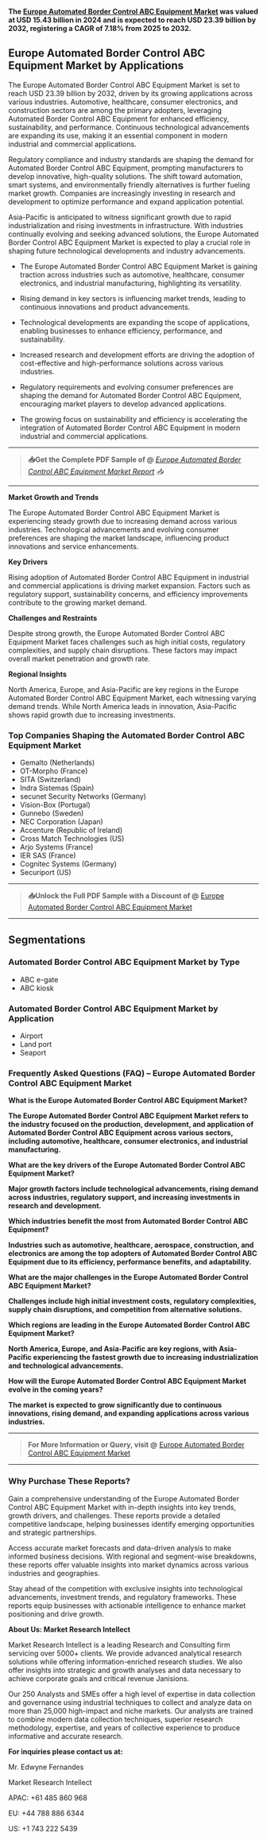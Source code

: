 <p><strong>The <a href="https://www.marketresearchintellect.com/download-sample/?rid=1031630&amp;utm_source=Pulse-April-Europe&amp;utm_medium=852">Europe Automated Border Control ABC Equipment Market</a> was valued at USD 15.43 billion in 2024 and is expected to reach USD 23.39 billion by 2032, registering a CAGR of 7.18% from 2025 to 2032.</strong></p><h2>Europe Automated Border Control ABC Equipment Market by Applications&nbsp;</h2><p><p>The Europe Automated Border Control ABC Equipment Market is set to reach USD 23.39 billion by 2032, driven by its growing applications across various industries. Automotive, healthcare, consumer electronics, and construction sectors are among the primary adopters, leveraging Automated Border Control ABC Equipment for enhanced efficiency, sustainability, and performance. Continuous technological advancements are expanding its use, making it an essential component in modern industrial and commercial applications.</p><p>Regulatory compliance and industry standards are shaping the demand for Automated Border Control ABC Equipment, prompting manufacturers to develop innovative, high-quality solutions. The shift toward automation, smart systems, and environmentally friendly alternatives is further fueling market growth. Companies are increasingly investing in research and development to optimize performance and expand application potential.</p><p>Asia-Pacific is anticipated to witness significant growth due to rapid industrialization and rising investments in infrastructure. With industries continually evolving and seeking advanced solutions, the Europe Automated Border Control ABC Equipment Market is expected to play a crucial role in shaping future technological developments and industry advancements.</p></p><ul><li><p>The Europe Automated Border Control ABC Equipment Market is gaining traction across industries such as automotive, healthcare, consumer electronics, and industrial manufacturing, highlighting its versatility.</p></li><li><p>Rising demand in key sectors is influencing market trends, leading to continuous innovations and product advancements.</p></li><li><p>Technological developments are expanding the scope of applications, enabling businesses to enhance efficiency, performance, and sustainability.</p></li><li><p>Increased research and development efforts are driving the adoption of cost-effective and high-performance solutions across various industries.</p></li><li><p>Regulatory requirements and evolving consumer preferences are shaping the demand for Automated Border Control ABC Equipment, encouraging market players to develop advanced applications.</p></li><li><p>The growing focus on sustainability and efficiency is accelerating the integration of Automated Border Control ABC Equipment in modern industrial and commercial applications.</p></li></ul><hr /><blockquote><p><strong><span class="font-[700]">📥Get the Complete PDF Sample of @ </span></strong><em><span class="font-[700]"><a href="https://www.marketresearchintellect.com/download-sample/?rid=1031630&amp;utm_source=Pulse-April-Europe&amp;utm_medium=852" target="_blank" data-tracking-control-name="article-ssr-frontend-pulse_little-text-block" data-tracking-will-navigate="" data-test-link="">Europe Automated Border Control ABC Equipment Market Report</a>&nbsp;📥</span></em></p></blockquote><hr /><p class="" data-start="77" data-end="360"><strong data-start="77" data-end="105">Market Growth and Trends</strong></p><p class="" data-start="77" data-end="360">The Europe Automated Border Control ABC Equipment Market is experiencing steady growth due to increasing demand across various industries. Technological advancements and evolving consumer preferences are shaping the market landscape, influencing product innovations and service enhancements.</p><p class="" data-start="362" data-end="606"><strong data-start="362" data-end="377">Key Drivers</strong></p><p class="" data-start="362" data-end="606">Rising adoption of Automated Border Control ABC Equipment in industrial and commercial applications is driving market expansion. Factors such as regulatory support, sustainability concerns, and efficiency improvements contribute to the growing market demand.</p><p class="" data-start="608" data-end="849"><strong data-start="608" data-end="637">Challenges and Restraints</strong></p><p class="" data-start="608" data-end="849">Despite strong growth, the Europe Automated Border Control ABC Equipment Market faces challenges such as high initial costs, regulatory complexities, and supply chain disruptions. These factors may impact overall market penetration and growth rate.</p><p class="" data-start="851" data-end="1095"><strong data-start="851" data-end="872">Regional Insights</strong></p><p class="" data-start="851" data-end="1095">North America, Europe, and Asia-Pacific are key regions in the Europe Automated Border Control ABC Equipment Market, each witnessing varying demand trends. While North America leads in innovation, Asia-Pacific shows rapid growth due to increasing investments.</p><p><h3>Top Companies Shaping the Automated Border Control ABC Equipment Market </h3><ul><li>Gemalto (Netherlands)</li><li>OT-Morpho (France)</li><li>SITA (Switzerland)</li><li>Indra Sistemas (Spain)</li><li>secunet Security Networks (Germany)</li><li>Vision-Box (Portugal)</li><li>Gunnebo (Sweden)</li><li>NEC Corporation (Japan)</li><li>Accenture (Republic of Ireland)</li><li>Cross Match Technologies (US)</li><li>Arjo Systems (France)</li><li>IER SAS (France)</li><li>Cognitec Systems (Germany)</li><li>Securiport (US)</li></ul></p><hr /><blockquote><p><strong>📥Unlock the Full PDF Sample with a Discount of @</strong> <a href="https://www.marketresearchintellect.com/ask-for-discount/?rid=1031630&amp;utm_source=Pulse-April-Europe&amp;utm_medium=852">Europe Automated Border Control ABC Equipment Market</a></p></blockquote><hr /><p><h2>Segmentations</h2><h3>Automated Border Control ABC Equipment Market by Type</h3><ul><li>ABC e-gate</li><li> ABC kiosk</li></ul><h3>Automated Border Control ABC Equipment Market by Application</h3><ul><li>Airport</li><li> Land port</li><li> Seaport</li></ul></p><h3><strong>Frequently Asked Questions (FAQ) &ndash; Europe Automated Border Control ABC Equipment Market</strong></h3><p><strong>What is the Europe Automated Border Control ABC Equipment Market?</strong></p><p><strong>The Europe Automated Border Control ABC Equipment Market refers to the industry focused on the production, development, and application of Automated Border Control ABC Equipment across various sectors, including automotive, healthcare, consumer electronics, and industrial manufacturing.</strong></p><p><strong>What are the key drivers of the Europe Automated Border Control ABC Equipment Market?</strong></p><p><strong>Major growth factors include technological advancements, rising demand across industries, regulatory support, and increasing investments in research and development.</strong></p><p><strong>Which industries benefit the most from Automated Border Control ABC Equipment?</strong></p><p><strong>Industries such as automotive, healthcare, aerospace, construction, and electronics are among the top adopters of Automated Border Control ABC Equipment due to its efficiency, performance benefits, and adaptability.</strong></p><p><strong>What are the major challenges in the Europe Automated Border Control ABC Equipment Market?</strong></p><p><strong>Challenges include high initial investment costs, regulatory complexities, supply chain disruptions, and competition from alternative solutions.</strong></p><p><strong>Which regions are leading in the Europe Automated Border Control ABC Equipment Market?</strong></p><p><strong>North America, Europe, and Asia-Pacific are key regions, with Asia-Pacific experiencing the fastest growth due to increasing industrialization and technological advancements.</strong></p><p><strong>How will the Europe Automated Border Control ABC Equipment Market evolve in the coming years?</strong></p><p><strong>The market is expected to grow significantly due to continuous innovations, rising demand, and expanding applications across various industries.</strong></p><hr /><blockquote><p><span class="font-[700]"><strong>For More Information or Query, visit&nbsp;@</strong>&nbsp;</span><span class="font-[700]"><a href="https://www.marketresearchintellect.com/product/automated-border-control-abc-equipment-market/?utm_source=Linkedin&utm_medium=852" target="_blank" data-tracking-control-name="article-ssr-frontend-pulse_little-text-block" data-tracking-will-navigate="" data-test-link="">Europe Automated Border Control ABC Equipment Market</a></span></p></blockquote><hr /><h3><strong data-start="0" data-end="31">Why Purchase These Reports?</strong></h3><p class="" data-start="35" data-end="297">Gain a comprehensive understanding of the Europe Automated Border Control ABC Equipment Market with in-depth insights into key trends, growth drivers, and challenges. These reports provide a detailed competitive landscape, helping businesses identify emerging opportunities and strategic partnerships.</p><p class="" data-start="299" data-end="540">Access accurate market forecasts and data-driven analysis to make informed business decisions. With regional and segment-wise breakdowns, these reports offer valuable insights into market dynamics across various industries and geographies.</p><p class="" data-start="542" data-end="784">Stay ahead of the competition with exclusive insights into technological advancements, investment trends, and regulatory frameworks. These reports equip businesses with actionable intelligence to enhance market positioning and drive growth.</p><p><strong><span class="font-[700]">About Us: Market Research Intellect</span></strong></p><p><span class="">Market Research Intellect is a leading Research and Consulting firm servicing over 5000+ clients. We provide advanced analytical research solutions while offering information-enriched research studies.&nbsp;</span>We also offer insights into strategic and growth analyses and data necessary to achieve corporate goals and critical revenue Janisions.</p><p><span class="">Our 250 Analysts and SMEs offer a high level of expertise in data collection and governance using industrial techniques to collect and analyze data on more than 25,000 high-impact and niche markets. Our analysts are trained to combine modern data collection techniques, superior research methodology, expertise, and years of collective experience to produce informative and accurate research.</span></p><p><strong>For inquiries please contact us at:</strong></p><p>Mr. Edwyne Fernandes</p><p>Market Research Intellect</p><p>APAC: +61 485 860 968</p><p>EU: +44 788 886 6344</p><p>US: +1 743 222 5439</p>